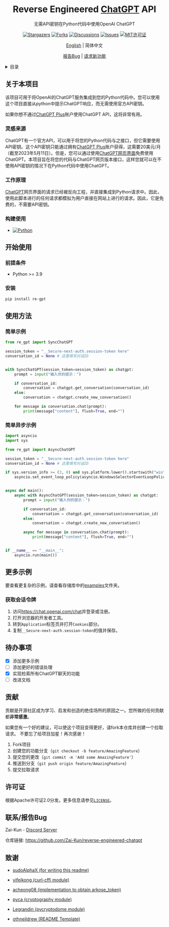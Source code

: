 <div align="center">
  <a href="https://github.com/Zai-Kun/reverse-engineered-chatgpt"></a>

<h1 align="center">Reverse Engineered <a href="https://openai.com/blog/chatgpt">ChatGPT</a> API</h1>

  <p align="center">
    无需API密钥在Python代码中使用OpenAI ChatGPT

[![Stargazers][stars-badge]][stars-url]
[![Forks][forks-badge]][forks-url]
[![Discussions][discussions-badge]][discussions-url]
[![Issues][issues-badge]][issues-url]
[![MIT许可证][license-badge]][license-url]

  [English](../README.md) | 简体中文 
  </p>
    <p align="center">
    <a href="https://github.com/Zai-Kun/reverse-engineered-chatgpt"></a>
    <a href="https://github.com/Zai-Kun/reverse-engineered-chatgpt/issues">报告Bug</a>
    |
    <a href="https://github.com/Zai-Kun/reverse-engineered-chatgpt/discussions">请求新功能</a>
  </p>
</div>

<!-- 目录 -->
<details>
  <summary>目录</summary>
  <ol>
    <li>
      <a href="#关于本项目">关于本项目</a>
      <ul>
        <li><a href="#灵感来源">灵感来源</a></li>
        <li><a href="#工作原理">工作原理</a></li>
        <li><a href="#构建使用">构建使用</a></li>
      </ul>
    </li>
    <li>
      <a href="#开始使用">开始使用</a>
      <ul>
        <li><a href="#前提条件">前提条件</a></li>
        <li><a href="#安装">安装</a></li>
        <li><a href="#获取会话令牌">获取会话令牌</a></li>
      </ul>
    </li>
    <li><a href="#使用方法">使用方法</a>
        <ul>
        <li><a href="#基本示例">基本示例</a></li>
        </ul>
    </li>
    <li><a href="#路线图">路线图</a></li>
    <li><a href="#贡献">贡献</a></li>
    <li><a href="#许可证">许可证</a></li>
    <li><a href="#联系方式">联系方式</a></li>
    <li><a href="#致谢">致谢</a></li>
  </ol>
</details>

## 关于本项目

该项目可用于将OpenAI的ChatGPT服务集成到您的Python代码中。您可以使用这个项目直接从python中提示ChatGPT响应，而无需使用官方API密钥。

如果你想不通过[ChatGPT Plus](https://openai.com/blog/chatgpt-plus)账户使用ChatGPT API，这将非常有用。

### 灵感来源

ChatGPT有一个官方API，可以用于将您的Python代码与之接口，但它需要使用API密钥。这个API密钥只能通过拥有[ChatGPT Plus](https://openai.com/blog/chatgpt-plus)账户获得，这需要20美元/月（截至2023年5月11日）。但是，您可以通过使用[ChatGPT网页界面](https://chat.openai.com/)免费使用ChatGPT。本项目旨在将您的代码与ChatGPT网页版本接口，这样您就可以在不使用API密钥的情况下在Python代码中使用ChatGPT。

### 工作原理

[ChatGPT](https://chat.openai.com/)网页界面的请求已经被反向工程，并直接集成到Python请求中。因此，使用此脚本进行的任何请求都模拟为用户直接在网站上进行的请求。因此，它是免费的，不需要API密钥。

### 构建使用

- [![Python][python-badge]][python-url]

## 开始使用

### 前提条件

- Python >= 3.9

### 安装

```sh
pip install re-gpt
```

## 使用方法

### 简单示例

``` python
from re_gpt import SyncChatGPT

session_token = "__Secure-next-auth.session-token here"
conversation_id = None # 这里填写对话ID


with SyncChatGPT(session_token=session_token) as chatgpt:
    prompt = input("输入你的提示：")

    if conversation_id:
        conversation = chatgpt.get_conversation(conversation_id)
    else:
        conversation = chatgpt.create_new_conversation()

    for message in conversation.chat(prompt):
        print(message["content"], flush=True, end="")

```

### 简单异步示例

``` python
import asyncio
import sys

from re_gpt import AsyncChatGPT

session_token = "__Secure-next-auth.session-token here"
conversation_id = None # 这里填写对话ID

if sys.version_info >= (3, 8) and sys.platform.lower().startswith("win"):
    asyncio.set_event_loop_policy(asyncio.WindowsSelectorEventLoopPolicy())


async def main():
    async with AsyncChatGPT(session_token=session_token) as chatgpt:
        prompt = input("输入你的提示：")

        if conversation_id:
            conversation = chatgpt.get_conversation(conversation_id)
        else:
            conversation = chatgpt.create_new_conversation()

        async for message in conversation.chat(prompt):
            print(message["content"], flush=True, end="")


if __name__ == "__main__":
    asyncio.run(main())
```

## 更多示例

要查看更复杂的示例，请查看存储库中的[examples](/examples)文件夹。

### 获取会话令牌

1. 访问<https://chat.openai.com/chat>并登录或注册。
2. 打开浏览器的开发者工具。
3. 转到`Application`标签页并打开`Cookies`部分。
4. 复制`__Secure-next-auth.session-token`的值并保存。

## 待办事项

- [x] 添加更多示例
- [ ] 添加更好的错误处理
- [x] 实现检索所有ChatGPT聊天的功能
- [ ] 改进文档

## 贡献

贡献是开源社区成为学习、启发和创造的绝佳场所的原因之一。您所做的任何贡献都**非常感激**。

如果您有一个好的建议，可以使这个项目变得更好，请fork本仓库并创建一个拉取请求。
不要忘了给项目加星！再次感谢！

1. Fork项目
2. 创建您的功能分支（`git checkout -b feature/AmazingFeature`）
3. 提交您的更改（`git commit -m 'Add some AmazingFeature'`）
4. 推送到分支（`git push origin feature/AmazingFeature`）
5. 提交拉取请求

## 许可证

根据Apache许可证2.0分发。更多信息请参见[`LICENSE`](https://github.com/Zai-Kun/reverse-engineered-chatgpt/blob/main/LICENSE)。

## 联系/报告Bug

Zai-Kun - [Discord Server](https://discord.gg/ymcqxudVJG)

仓库链接: <https://github.com/Zai-Kun/reverse-engineered-chatgpt>

## 致谢

- [sudoAlphaX (for writing this readme)](https://github.com/sudoAlphaX)

- [yifeikong (curl-cffi module)](https://github.com/yifeikong/curl_cffi)

- [acheong08 (implementation to obtain arkose_token)](https://github.com/acheong08/funcaptcha)

- [pyca (cryptography module)](https://github.com/pyca/cryptography/)

- [Legrandin (pycryptodome module)](https://github.com/Legrandin/pycryptodome/)

- [othneildrew (README Template)](https://github.com/othneildrew)

<!-- MARKDOWN LINKS & IMAGES -->

[forks-badge]: https://img.shields.io/github/forks/Zai-Kun/reverse-engineered-chatgpt
[forks-url]: https://github.com/Zai-Kun/reverse-engineered-chatgpt/network/members
[stars-badge]: https://img.shields.io/github/stars/Zai-Kun/reverse-engineered-chatgpt
[stars-url]: https://github.com/Zai-Kun/reverse-engineered-chatgpt/stargazers
[issues-badge]: https://img.shields.io/github/issues/Zai-Kun/reverse-engineered-chatgpt
[issues-url]: https://github.com/Zai-Kun/reverse-engineered-chatgpt/issues
[discussions-badge]: https://img.shields.io/github/discussions/Zai-Kun/reverse-engineered-chatgpt
[discussions-url]: https://github.com/Zai-Kun/reverse-engineered-chatgpt/discussions
[python-badge]: https://img.shields.io/badge/Python-blue?logo=python&logoColor=yellow
[python-url]: https://www.python.org/
[license-badge]: https://img.shields.io/github/license/Zai-Kun/reverse-engineered-chatgpt
[license-url]: https://github.com/Zai-Kun/reverse-engineered-chatgpt/blob/main/LICENSE
